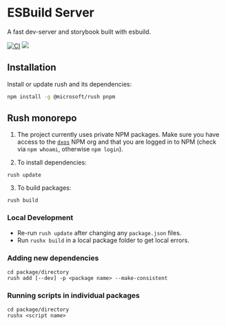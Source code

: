 # ESBuild Server

A fast dev-server and storybook built with esbuild.

[![CI](https://github.com/dxos/esbuild-server/actions/workflows/ci.yaml/badge.svg)](https://github.com/dxos/esbuild-server/actions/workflows/ci.yaml)
<img src="https://img.shields.io/npm/v/@dxos/esbuild-server"/>

## Installation

Install or update rush and its dependencies:

```bash
npm install -g @microsoft/rush pnpm
```

## Rush monorepo

1. The project currently uses private NPM packages.
   Make sure you have access to the [`dxos`](https://www.npmjs.com/org/dxos) NPM org
   and that you are logged in to NPM (check via `npm whoami`, otherwise `npm login`).

2. To install dependencies:

```
rush update
```

3. To build packages:

```
rush build
```

### Local Development

- Re-run `rush update` after changing any `package.json` files.
- Run `rushx build` in a local package folder to get local errors.

### Adding new dependencies

```
cd package/directory
rush add [--dev] -p <package name> --make-consistent
```

### Running scripts in individual packages

```
cd package/directory
rushx <script name>
```